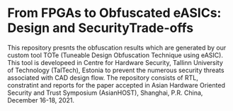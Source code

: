 # From FPGAs to Obfuscated eASICs: Design and SecurityTrade-offs
This repository presnts the obfuscation results which are generated by our custom tool TOTe (Tuneable Design Obfuscation Technique using eASIC). This tool is developeed in Centre for Hardware Security, Tallinn University of Technology (TalTech), Estonia to prevent the numerous security threats associated with CAD design flow. The repository consists of RTL, constratint and reports for the paper accepted in Asian Hardware Oriented Security and Trust Symposium (AsianHOST), Shanghai, P.R. China, December 16-18, 2021.